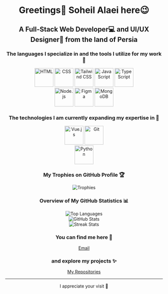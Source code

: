 <h1 align="center">Greetings👋 Soheil Alaei here😉</h1>
<h2 align="center">A Full-Stack Web Developer💻 and UI/UX Designer🎨 from the land of Persia</h2>
<h3 align="center">The languages I specialize in and the tools I utilize for my work 💪</h3>
<p align="center">
    <img src="https://i.ibb.co/Y7htzcC/html.png" alt="HTML" title="HTML" width="60" height="60"/>
    <img src="https://i.ibb.co/cF88Cv4/css.png" alt="CSS" title="CSS" width="60" height="60"/>
    <img src="https://i.ibb.co/z71rnfQ/tailwind.png" alt="Tailwind CSS" title="Tailwind CSS" width="60" height="60"/>
    <img src="https://i.ibb.co/kcPyHY6/javascript.png" alt="JavaScript" title="JavaScript⚡" width="60" height="60"/>
    <img src="https://i.ibb.co/bgdSDZ4/typescript.png" alt="TypeScript" title="TypeScript" width="60" height="60"/>
    <br><img src="https://i.ibb.co/VDDvCPg/nodejs.png" alt="Node.js" title="Node.js" width="60" height="60"/>
    <img src="https://i.ibb.co/Ns5fV4M/figma.png" alt="Figma" title="Figma" width="60" height="60"/>
    <img src="https://i.ibb.co/0t9scc3/mongo-db.png" alt="MongoDB" title="MongoDB" width="60" height="60"/>
</p>

<h3 align="center">The technologies I am currently expanding my expertise in 🌱</h3>
<p align="center">
    <img src="https://i.ibb.co/25FgXfV/vue.png" alt="Vue.js" title="Vue.js" width="60" height="60"/>
    <img src="https://i.ibb.co/MZ6K88T/git.png" alt="Git" title="Git" width="60" height="60"/>
    <br><img src="https://i.ibb.co/zNTK5xk/python.png" alt="Python" title="Python" width="60" height="60"/>
</p>

<p align="center">
  <h3 align="center">My Trophies on GitHub Profile 🏆</h3>
  <div align="center">
    <img src="https://github-profile-trophy.vercel.app/?username=soheilala&theme=tokyonight&no-bg=true&no-border=true&margin-w=10&margin-h=10&column=4&size=large" alt="Trophies" style="max-width: 100%; height: auto;"/>
  </div>
</p>

<h3 align="center">Overview of My GitHub Statistics 📊</h3>
<div align="center">
  <div>
    <img src="https://github-readme-stats.vercel.app/api/top-langs?username=soheilala&show_icons=true&locale=en&layout=compact&theme=tokyonight" alt="Top Languages" />
  </div>
  <div>
    <img src="https://github-readme-stats.vercel.app/api?username=soheilala&show_icons=true&locale=en&theme=tokyonight" alt="GitHub Stats" />
  </div>
  <div>
    <img src="https://github-readme-streak-stats.herokuapp.com/?user=soheilala&theme=tokyonight" alt="Streak Stats" />
  </div>
</div>

<h3 align="center">You can find me here 🔗</h3>
<p align="center">
  <a href="mailto:apollon369@outlook.com">Email</a>
</p>

<h3 align="center">and explore my projects ✨</h3>
<p align="center">
  <a href="https://github.com/soheilala?tab=repositories" target="_blank">My Repositories</a>
</p>
<hr>
<p align="center">I appreciate your visit 🩵</p>
